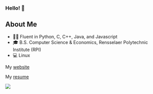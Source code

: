 ### Hello! 👋

## About Me

- 👨‍💻  Fluent in Python, C, C++, Java, and Javascript
- 🎓  B.S. Computer Science & Economics, Rensselaer Polytechnic Institute (RPI)
- 💻  Linux

My [website](https://johnnyapol.me)

My [resume](https://github.com/johnnyapol/johnnyapol/raw/master/resume.pdf)

![](https://komarev.com/ghpvc/?username=johnnyapol&label=Visitor+Counter)
